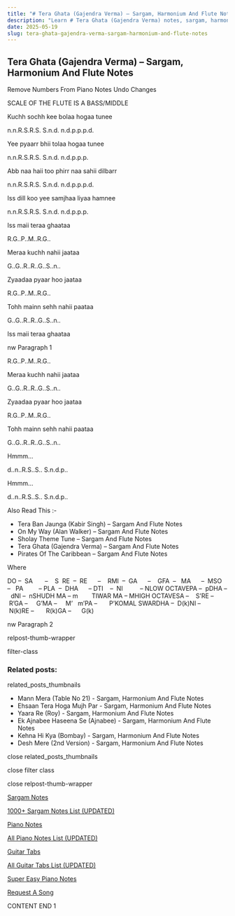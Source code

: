 ```yaml
---
title: "# Tera Ghata (Gajendra Verma) – Sargam, Harmonium And Flute Notes"
description: "Learn # Tera Ghata (Gajendra Verma) notes, sargam, harmonium notations and flute notes. Easy step-by-step tutorial for beginners."
date: 2025-05-19
slug: tera-ghata-gajendra-verma-sargam-harmonium-and-flute-notes
---
```


## Tera Ghata (Gajendra Verma) – Sargam, Harmonium And Flute Notes

Remove Numbers From Piano Notes
Undo Changes

SCALE OF THE FLUTE IS A BASS/MIDDLE

Kuchh sochh kee bolaa hogaa tunee

n.n.R.S.R.S. S.n.d. n.d.p.p.p.d.

Yee pyaarr bhii tolaa hogaa tunee

n.n.R.S.R.S. S.n.d. n.d.p.p.p.

Abb naa haii too phirr naa sahii dilbarr

n.n.R.S.R.S. S.n.d. n.d.p.p.p.d.

Iss dill koo yee samjhaa liyaa hamnee

n.n.R.S.R.S. S.n.d. n.d.p.p.p.

Iss maii teraa ghaataa

R.G..P..M..R.G..

Meraa kuchh nahii jaataa

G..G..R..R..G..S..n..

Zyaadaa pyaar hoo jaataa

R.G..P..M..R.G..

Tohh mainn sehh nahii paataa

G..G..R..R..G..S..n..

Iss maii teraa ghaataa

nw Paragraph 1

R.G..P..M..R.G..

Meraa kuchh nahii jaataa

G..G..R..R..G..S..n..

Zyaadaa pyaar hoo jaataa

R.G..P..M..R.G..

Tohh mainn sehh nahii paataa

G..G..R..R..G..S..n..

Hmmm…

d..n..R.S..S.. S.n.d.p..

Hmmm…

d..n..R.S..S.. S.n.d.p..



Also Read This :-



* Tera Ban Jaunga (Kabir Singh) – Sargam And Flute Notes
* On My Way (Alan Walker) – Sargam And Flute Notes
* Sholay Theme Tune – Sargam And Flute Notes
* Tera Ghata (Gajendra Verma) – Sargam And Flute Notes
* Pirates Of The Caribbean – Sargam And Flute Notes

Where



DO –  SA       –    S  RE  –  RE      –    RMI  –  GA      –    GFA  –   MA      –  MSO  –   PA         – PLA  –  DHA      – DTI    –  NI          – NLOW OCTAVEPA –  pDHA –  dNI –  nSHUDH MA – m        TIWAR MA – MHIGH OCTAVESA –    S’RE –     R’GA –     G’MA –     M’   m’PA –       P’KOMAL SWARDHA –  D(k)NI –       N(k)RE –       R(k)GA –      G(k)

nw Paragraph 2



relpost-thumb-wrapper

filter-class

### Related posts:

related_posts_thumbnails

* Mann Mera (Table No 21) - Sargam, Harmonium And Flute Notes
* Ehsaan Tera Hoga Mujh Par - Sargam, Harmonium And Flute Notes
* Yaara Re (Roy) - Sargam, Harmonium And Flute Notes
* Ek Ajnabee Haseena Se (Ajnabee) - Sargam, Harmonium And Flute Notes
* Kehna Hi Kya (Bombay) - Sargam, Harmonium And Flute Notes
* Desh Mere (2nd Version) - Sargam, Harmonium And Flute Notes

close related_posts_thumbnails

close filter class

close relpost-thumb-wrapper

[Sargam Notes](/sargam-notes.html)

[1000+ Sargam Notes List (UPDATED)](/all-songs-list-sargam-notes.html)

[Piano Notes](/piano-notes.html)

[All Piano Notes List (UPDATED)](/all-songs-list-piano-notes.html)

[Guitar Tabs](/guitar-tabs.html)

[All Guitar Tabs List (UPDATED)](/all-songs-list-guitar-tabs.html)

[Super Easy Piano Notes](https://studywall.in/)

[Request A Song](/request-a-song.html)

CONTENT END 1

